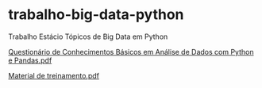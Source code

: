 # trabalho-big-data-python
Trabalho Estácio Tópicos de Big Data em Python


[Questionário de Conhecimentos Básicos em Análise de Dados com Python e Pandas.pdf](https://github.com/user-attachments/files/17036637/Questionario.de.Conhecimentos.Basicos.em.Analise.de.Dados.com.Python.e.Pandas.pdf)



[Material de treinamento.pdf](https://github.com/user-attachments/files/17036639/Material.de.treinamento.pdf)
